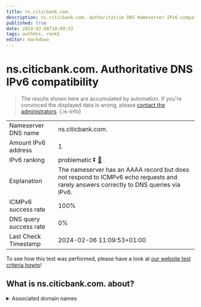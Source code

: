 ```yaml
---
title: ns.citicbank.com.
description: ns.citicbank.com. Authoritative DNS Nameserver IPv6 compatibility
published: true
date: 2024-02-06T10:09:53
tags: authdns, rank5
editor: markdown
---
```


# ns.citicbank.com. Authoritative DNS IPv6 compatibility

> The results shown here are accumulated by automation. If you're convinced the displayed data is wrong, please [contact the administrators](/howto/chat). 
{.is-info}




|   |   |
| - | - |
| Nameserver DNS name | ns.citicbank.com.
| Amount IPv6 address | 1
| IPv6 ranking | problematic :arrow_double_down: [🔗](/howto/ranking) |
| Explanation | The nameserver has an AAAA record but does not respond to ICMPv6 echo requests and rarely answers correctly to DNS queries via IPv6. |
| ICMPv6 success rate | 100%|
| DNS query success rate | 0% |
| Last Check Timestamp | 2024-02-06 11:09:53+01:00 |

To see how this test was performed, please have a look at [our website test criteria howto](/howto/testcriteria/authdns)!


## What is ns.citicbank.com. about?






<details>
<summary>Associated domain names</summary>

www.citicbank.com

</details>
